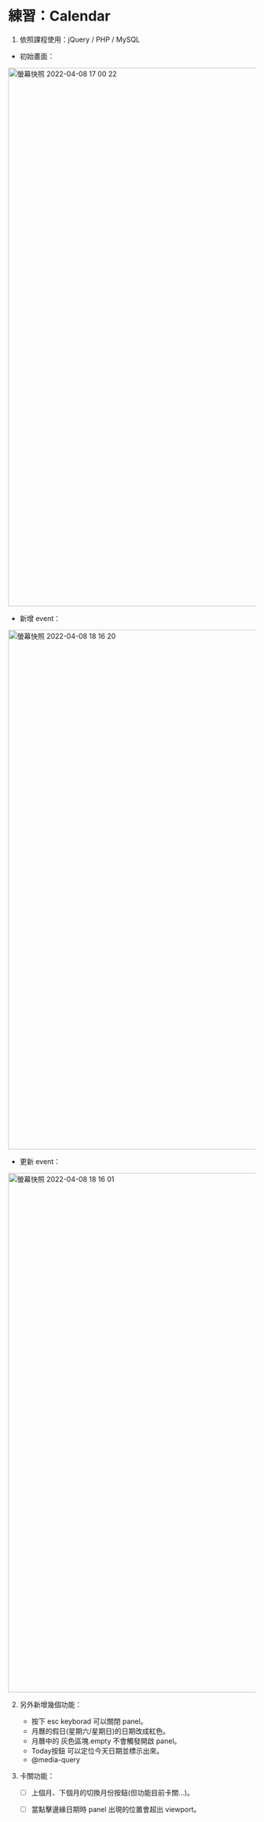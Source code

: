 # 練習：Calendar
1. 依照課程使用：jQuery / PHP / MySQL
- 初始畫面：
<img width="1095" alt="螢幕快照 2022-04-08 17 00 22" src="https://user-images.githubusercontent.com/87762811/162403382-14cb51b4-1b23-4924-a0a4-d7eb417b80f8.png">

- 新增 event：
<img width="1056" alt="螢幕快照 2022-04-08 18 16 20" src="https://user-images.githubusercontent.com/87762811/162416746-c411bc2a-a275-4676-bdfb-3fab4b966744.png">

- 更新 event：
<img width="1056" alt="螢幕快照 2022-04-08 18 16 01" src="https://user-images.githubusercontent.com/87762811/162416921-c3f27d49-c919-4774-8866-ac178039abf2.png">


2. 另外新增幾個功能：
     - 按下 esc keyborad 可以關閉 panel。
     - 月曆的假日(星期六/星期日)的日期改成紅色。
     - 月曆中的 灰色區塊.empty 不會觸發開啟 panel。
     - Today按鈕 可以定位今天日期並標示出來。
     - @media-query


3. 卡關功能：
     - [ ] 上個月、下個月的切換月份按鈕(但功能目前卡關...)。
     - [ ] 當點擊邊緣日期時 panel 出現的位置會超出 viewport。

